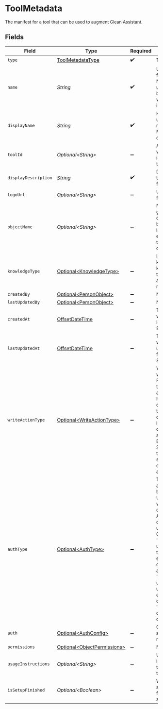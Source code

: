 # ToolMetadata

The manifest for a tool that can be used to augment Glean Assistant.


## Fields

| Field                                                                                                                                                                                                                                                                                                                                        | Type                                                                                                                                                                                                                                                                                                                                         | Required                                                                                                                                                                                                                                                                                                                                     | Description                                                                                                                                                                                                                                                                                                                                  | Example                                                                                                                                                                                                                                                                                                                                      |
| -------------------------------------------------------------------------------------------------------------------------------------------------------------------------------------------------------------------------------------------------------------------------------------------------------------------------------------------- | -------------------------------------------------------------------------------------------------------------------------------------------------------------------------------------------------------------------------------------------------------------------------------------------------------------------------------------------- | -------------------------------------------------------------------------------------------------------------------------------------------------------------------------------------------------------------------------------------------------------------------------------------------------------------------------------------------- | -------------------------------------------------------------------------------------------------------------------------------------------------------------------------------------------------------------------------------------------------------------------------------------------------------------------------------------------- | -------------------------------------------------------------------------------------------------------------------------------------------------------------------------------------------------------------------------------------------------------------------------------------------------------------------------------------------- |
| `type`                                                                                                                                                                                                                                                                                                                                       | [ToolMetadataType](../../models/components/ToolMetadataType.md)                                                                                                                                                                                                                                                                              | :heavy_check_mark:                                                                                                                                                                                                                                                                                                                           | The type of tool.                                                                                                                                                                                                                                                                                                                            |                                                                                                                                                                                                                                                                                                                                              |
| `name`                                                                                                                                                                                                                                                                                                                                       | *String*                                                                                                                                                                                                                                                                                                                                     | :heavy_check_mark:                                                                                                                                                                                                                                                                                                                           | Unique identifier for the tool. Name should be understandable by the LLM, and will be used to invoke a tool.                                                                                                                                                                                                                                 |                                                                                                                                                                                                                                                                                                                                              |
| `displayName`                                                                                                                                                                                                                                                                                                                                | *String*                                                                                                                                                                                                                                                                                                                                     | :heavy_check_mark:                                                                                                                                                                                                                                                                                                                           | Human understandable name of the tool. Max 50 characters.                                                                                                                                                                                                                                                                                    |                                                                                                                                                                                                                                                                                                                                              |
| `toolId`                                                                                                                                                                                                                                                                                                                                     | *Optional\<String>*                                                                                                                                                                                                                                                                                                                          | :heavy_minus_sign:                                                                                                                                                                                                                                                                                                                           | An opaque id which is unique identifier for the tool.                                                                                                                                                                                                                                                                                        |                                                                                                                                                                                                                                                                                                                                              |
| `displayDescription`                                                                                                                                                                                                                                                                                                                         | *String*                                                                                                                                                                                                                                                                                                                                     | :heavy_check_mark:                                                                                                                                                                                                                                                                                                                           | Description of the tool meant for a human.                                                                                                                                                                                                                                                                                                   |                                                                                                                                                                                                                                                                                                                                              |
| `logoUrl`                                                                                                                                                                                                                                                                                                                                    | *Optional\<String>*                                                                                                                                                                                                                                                                                                                          | :heavy_minus_sign:                                                                                                                                                                                                                                                                                                                           | URL used to fetch the logo.                                                                                                                                                                                                                                                                                                                  |                                                                                                                                                                                                                                                                                                                                              |
| `objectName`                                                                                                                                                                                                                                                                                                                                 | *Optional\<String>*                                                                                                                                                                                                                                                                                                                          | :heavy_minus_sign:                                                                                                                                                                                                                                                                                                                           | Name of the generated object. This will be used to indicate to the end user what the generated object contains.                                                                                                                                                                                                                              | [<br/>"HR ticket",<br/>"Email",<br/>"Chat message"<br/>]                                                                                                                                                                                                                                                                                     |
| `knowledgeType`                                                                                                                                                                                                                                                                                                                              | [Optional\<KnowledgeType>](../../models/components/KnowledgeType.md)                                                                                                                                                                                                                                                                         | :heavy_minus_sign:                                                                                                                                                                                                                                                                                                                           | Indicates the kind of knowledge a tool would access or modify.                                                                                                                                                                                                                                                                               |                                                                                                                                                                                                                                                                                                                                              |
| `createdBy`                                                                                                                                                                                                                                                                                                                                  | [Optional\<PersonObject>](../../models/components/PersonObject.md)                                                                                                                                                                                                                                                                           | :heavy_minus_sign:                                                                                                                                                                                                                                                                                                                           | N/A                                                                                                                                                                                                                                                                                                                                          |                                                                                                                                                                                                                                                                                                                                              |
| `lastUpdatedBy`                                                                                                                                                                                                                                                                                                                              | [Optional\<PersonObject>](../../models/components/PersonObject.md)                                                                                                                                                                                                                                                                           | :heavy_minus_sign:                                                                                                                                                                                                                                                                                                                           | N/A                                                                                                                                                                                                                                                                                                                                          |                                                                                                                                                                                                                                                                                                                                              |
| `createdAt`                                                                                                                                                                                                                                                                                                                                  | [OffsetDateTime](https://docs.oracle.com/javase/8/docs/api/java/time/OffsetDateTime.html)                                                                                                                                                                                                                                                    | :heavy_minus_sign:                                                                                                                                                                                                                                                                                                                           | The time the tool was created in ISO format (ISO 8601)                                                                                                                                                                                                                                                                                       |                                                                                                                                                                                                                                                                                                                                              |
| `lastUpdatedAt`                                                                                                                                                                                                                                                                                                                              | [OffsetDateTime](https://docs.oracle.com/javase/8/docs/api/java/time/OffsetDateTime.html)                                                                                                                                                                                                                                                    | :heavy_minus_sign:                                                                                                                                                                                                                                                                                                                           | The time the tool was last updated in ISO format (ISO 8601)                                                                                                                                                                                                                                                                                  |                                                                                                                                                                                                                                                                                                                                              |
| `writeActionType`                                                                                                                                                                                                                                                                                                                            | [Optional\<WriteActionType>](../../models/components/WriteActionType.md)                                                                                                                                                                                                                                                                     | :heavy_minus_sign:                                                                                                                                                                                                                                                                                                                           | Valid only for write actions. Represents the type of write action. REDIRECT - The client renders the URL which contains information for carrying out the action. EXECUTION - Send a request to an external server and execute the action.                                                                                                    |                                                                                                                                                                                                                                                                                                                                              |
| `authType`                                                                                                                                                                                                                                                                                                                                   | [Optional\<AuthType>](../../models/components/AuthType.md)                                                                                                                                                                                                                                                                                   | :heavy_minus_sign:                                                                                                                                                                                                                                                                                                                           | The type of authentication being used.<br/>Use 'OAUTH_*' when Glean calls an external API (e.g., Jira) on behalf of a user to obtain an OAuth token.<br/>'OAUTH_ADMIN' utilizes an admin token for external API calls on behalf all users.<br/>'OAUTH_USER' uses individual user tokens for external API calls.<br/>'DWD' refers to domain wide delegation.<br/> |                                                                                                                                                                                                                                                                                                                                              |
| `auth`                                                                                                                                                                                                                                                                                                                                       | [Optional\<AuthConfig>](../../models/components/AuthConfig.md)                                                                                                                                                                                                                                                                               | :heavy_minus_sign:                                                                                                                                                                                                                                                                                                                           | Config for tool's authentication method.                                                                                                                                                                                                                                                                                                     |                                                                                                                                                                                                                                                                                                                                              |
| `permissions`                                                                                                                                                                                                                                                                                                                                | [Optional\<ObjectPermissions>](../../models/components/ObjectPermissions.md)                                                                                                                                                                                                                                                                 | :heavy_minus_sign:                                                                                                                                                                                                                                                                                                                           | N/A                                                                                                                                                                                                                                                                                                                                          |                                                                                                                                                                                                                                                                                                                                              |
| `usageInstructions`                                                                                                                                                                                                                                                                                                                          | *Optional\<String>*                                                                                                                                                                                                                                                                                                                          | :heavy_minus_sign:                                                                                                                                                                                                                                                                                                                           | Usage instructions for the LLM to use this action.                                                                                                                                                                                                                                                                                           |                                                                                                                                                                                                                                                                                                                                              |
| `isSetupFinished`                                                                                                                                                                                                                                                                                                                            | *Optional\<Boolean>*                                                                                                                                                                                                                                                                                                                         | :heavy_minus_sign:                                                                                                                                                                                                                                                                                                                           | Whether this action has been fully configured and validated.                                                                                                                                                                                                                                                                                 |                                                                                                                                                                                                                                                                                                                                              |